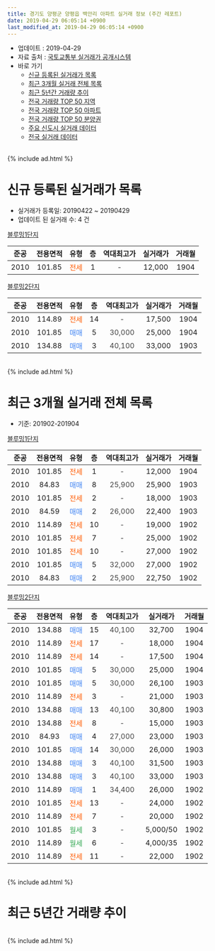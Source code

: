 ```yaml
---
title: 경기도 양평군 양평읍 백안리 아파트 실거래 정보 (주간 레포트)
date: 2019-04-29 06:05:14 +0900
last_modified_at: 2019-04-29 06:05:14 +0900
---
```


* 업데이트 : 2019-04-29
* 자료 출처 : [국토교통부 실거래가 공개시스템](http://rt.molit.go.kr)
* 바로 가기
    * [신규 등록된 실거래가 목록](#신규-등록된-실거래가-목록)
    * [최근 3개월 실거래 전체 목록](#최근-3개월-실거래-전체-목록)
    * [최근 5년간 거래량 추이](#최근-5년간-거래량-추이)
    * [전국 거래량 TOP 50 지역](https://inasie.github.io/apt-trade-info/최근-3개월-전국에서-가장-거래가-많이-발생한-지역)
    * [전국 거래량 TOP 50 아파트](https://inasie.github.io/apt-trade-info/최근-3개월-전국에서-가장-거래가-많이-발생한-아파트)
    * [전국 거래량 TOP 50 분양권](https://inasie.github.io/apt-trade-info/최근-3개월-전국에서-가장-거래가-많이-발생한-분양권)
    * [주요 신도시 실거래 데이터](https://inasie.github.io/apt-trade-info/주요-신도시)
    * [전국 실거래 데이터](https://inasie.github.io/apt-trade-info/전국)
<br>
{% include ad.html %}
<br>

# 신규 등록된 실거래가 목록
* 실거래가 등록일: 20190422 ~ 20190429
* 업데이트 된 실거래 수: 4 건


[블루밍1단지](https://search.naver.com/search.naver?query=%EA%B2%BD%EA%B8%B0%EB%8F%84+%EC%96%91%ED%8F%89%EA%B5%B0+%EC%96%91%ED%8F%89%EC%9D%8D+%EB%B0%B1%EC%95%88%EB%A6%AC+%EB%B8%94%EB%A3%A8%EB%B0%8D1%EB%8B%A8%EC%A7%80)

|준공|전용면적|유형|층|역대최고가|실거래가|거래월|
|:---:|:---:|:---:|:---:|:---:|:---:|:---:|
|2010|101.85|<span style="color:#ff5a00">전세</span>|1|<span style="color:#444444">-</span>|12,000|1904|

[블루밍2단지](https://search.naver.com/search.naver?query=%EA%B2%BD%EA%B8%B0%EB%8F%84+%EC%96%91%ED%8F%89%EA%B5%B0+%EC%96%91%ED%8F%89%EC%9D%8D+%EB%B0%B1%EC%95%88%EB%A6%AC+%EB%B8%94%EB%A3%A8%EB%B0%8D2%EB%8B%A8%EC%A7%80)

|준공|전용면적|유형|층|역대최고가|실거래가|거래월|
|:---:|:---:|:---:|:---:|:---:|:---:|:---:|
|2010|114.89|<span style="color:#ff5a00">전세</span>|14|<span style="color:#444444">-</span>|17,500|1904|
|2010|101.85|<span style="color:#4285f3">매매</span>|5|<span style="color:#444444">30,000</span>|25,000|1904|
|2010|134.88|<span style="color:#4285f3">매매</span>|3|<span style="color:#444444">40,100</span>|33,000|1903|


<br>
{% include ad.html %}
<br>

# 최근 3개월 실거래 전체 목록
* 기준: 201902-201904


[블루밍1단지](https://search.naver.com/search.naver?query=%EA%B2%BD%EA%B8%B0%EB%8F%84+%EC%96%91%ED%8F%89%EA%B5%B0+%EC%96%91%ED%8F%89%EC%9D%8D+%EB%B0%B1%EC%95%88%EB%A6%AC+%EB%B8%94%EB%A3%A8%EB%B0%8D1%EB%8B%A8%EC%A7%80)

|준공|전용면적|유형|층|역대최고가|실거래가|거래월|
|:---:|:---:|:---:|:---:|:---:|:---:|:---:|
|2010|101.85|<span style="color:#ff5a00">전세</span>|1|<span style="color:#444444">-</span>|12,000|1904|
|2010|84.83|<span style="color:#4285f3">매매</span>|8|<span style="color:#444444">25,900</span>|25,900|1903|
|2010|101.85|<span style="color:#ff5a00">전세</span>|2|<span style="color:#444444">-</span>|18,000|1903|
|2010|84.59|<span style="color:#4285f3">매매</span>|2|<span style="color:#444444">26,000</span>|22,400|1903|
|2010|114.89|<span style="color:#ff5a00">전세</span>|10|<span style="color:#444444">-</span>|19,000|1902|
|2010|101.85|<span style="color:#ff5a00">전세</span>|7|<span style="color:#444444">-</span>|25,000|1902|
|2010|101.85|<span style="color:#ff5a00">전세</span>|10|<span style="color:#444444">-</span>|27,000|1902|
|2010|101.85|<span style="color:#4285f3">매매</span>|5|<span style="color:#444444">32,000</span>|27,000|1902|
|2010|84.83|<span style="color:#4285f3">매매</span>|2|<span style="color:#444444">25,900</span>|22,750|1902|

[블루밍2단지](https://search.naver.com/search.naver?query=%EA%B2%BD%EA%B8%B0%EB%8F%84+%EC%96%91%ED%8F%89%EA%B5%B0+%EC%96%91%ED%8F%89%EC%9D%8D+%EB%B0%B1%EC%95%88%EB%A6%AC+%EB%B8%94%EB%A3%A8%EB%B0%8D2%EB%8B%A8%EC%A7%80)

|준공|전용면적|유형|층|역대최고가|실거래가|거래월|
|:---:|:---:|:---:|:---:|:---:|:---:|:---:|
|2010|134.88|<span style="color:#4285f3">매매</span>|15|<span style="color:#444444">40,100</span>|32,700|1904|
|2010|114.89|<span style="color:#ff5a00">전세</span>|17|<span style="color:#444444">-</span>|18,000|1904|
|2010|114.89|<span style="color:#ff5a00">전세</span>|14|<span style="color:#444444">-</span>|17,500|1904|
|2010|101.85|<span style="color:#4285f3">매매</span>|5|<span style="color:#444444">30,000</span>|25,000|1904|
|2010|101.85|<span style="color:#4285f3">매매</span>|5|<span style="color:#444444">30,000</span>|26,100|1903|
|2010|114.89|<span style="color:#ff5a00">전세</span>|3|<span style="color:#444444">-</span>|21,000|1903|
|2010|134.88|<span style="color:#4285f3">매매</span>|13|<span style="color:#444444">40,100</span>|30,800|1903|
|2010|134.88|<span style="color:#ff5a00">전세</span>|8|<span style="color:#444444">-</span>|15,000|1903|
|2010|84.93|<span style="color:#4285f3">매매</span>|4|<span style="color:#444444">27,000</span>|23,000|1903|
|2010|101.85|<span style="color:#4285f3">매매</span>|14|<span style="color:#444444">30,000</span>|26,000|1903|
|2010|134.88|<span style="color:#4285f3">매매</span>|3|<span style="color:#444444">40,100</span>|31,500|1903|
|2010|134.88|<span style="color:#4285f3">매매</span>|3|<span style="color:#444444">40,100</span>|33,000|1903|
|2010|114.89|<span style="color:#4285f3">매매</span>|1|<span style="color:#444444">34,400</span>|26,000|1902|
|2010|101.85|<span style="color:#ff5a00">전세</span>|13|<span style="color:#444444">-</span>|24,000|1902|
|2010|114.89|<span style="color:#ff5a00">전세</span>|7|<span style="color:#444444">-</span>|20,000|1902|
|2010|101.85|<span style="color:#34a853">월세</span>|3|<span style="color:#444444">-</span>|5,000/50|1902|
|2010|114.89|<span style="color:#34a853">월세</span>|6|<span style="color:#444444">-</span>|4,000/35|1902|
|2010|114.89|<span style="color:#ff5a00">전세</span>|11|<span style="color:#444444">-</span>|22,000|1902|


<br>
{% include ad.html %}
<br>

# 최근 5년간 거래량 추이


<div style="width:100%;">
    <canvas id="deal_progress" height="200"></canvas>
</div>

<script>
new Chart(document.getElementById("deal_progress"), {
    type: 'line',
    data: {
        labels: ['201404','201405','201406','201407','201408','201409','201410','201411','201412','201501','201502','201503','201504','201505','201506','201507','201508','201509','201510','201511','201512','201601','201602','201603','201604','201605','201606','201607','201608','201609','201610','201611','201612','201701','201702','201703','201704','201705','201706','201707','201708','201709','201710','201711','201712','201801','201802','201803','201804','201805','201806','201807','201808','201809','201810','201811','201812','201901','201902','201903','201904'],
        datasets: [{
            label: '매매',
            pointRadius: 1,
            data: [5, 3, 3, 3, 5, 1, 2, 4, 2, 8, 1, 17, 14, 10, 16, 10, 13, 24, 13, 8, 10, 2, 5, 5, 7, 8, 11, 1, 12, 4, 16, 2, 7, 4, 4, 5, 6, 2, 4, 6, 6, 7, 13, 5, 7, 10, 6, 12, 7, 9, 2, 3, 8, 12, 5, 6, 4, 3, 3, 8, 2],
            borderColor: "rgba(255, 201, 14, 1)",
            backgroundColor: "rgba(255, 201, 14, 0.5)",
            fill: false,
            lineTension: 0
        },{
            label: '전월세',
            pointRadius: 1,
            data: [9, 9, 8, 14, 11, 14, 10, 10, 10, 6, 6, 11, 10, 13, 5, 6, 10, 10, 17, 7, 9, 6, 5, 8, 6, 4, 10, 4, 11, 8, 8, 6, 10, 4, 8, 6, 6, 10, 6, 11, 7, 10, 12, 5, 2, 5, 5, 5, 6, 7, 10, 6, 5, 5, 5, 1, 1, 5, 8, 3, 3],
            borderColor: "rgba(0, 141, 185, 1)",
            backgroundColor: "rgba(0, 141, 185, 0.5)",
            fill: false,
            lineTension: 0
        }
        ]
    },
    options: {
        responsive: true,
        title: {
            display: false
        },
        tooltips: {
            mode: 'index',
            intersect: false
        },
        hover: {
            mode: 'nearest',
            intersect: true
        },
        scales: {
            xAxes: [{
                display: true,
                scaleLabel: {
                    display: true,
                    labelString: '년/월'
                }
            }],
            yAxes: [{
                display: true,
                ticks: {
                    suggestedMin: 0,
                },
                scaleLabel: {
                    display: true,
                    labelString: '실거래 수'
                }
            }]
        }
    }
});

</script>


<br>
{% include ad.html %}
<br>

